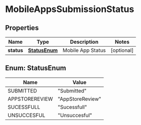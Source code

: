 
# MobileAppsSubmissionStatus

## Properties
Name | Type | Description | Notes
------------ | ------------- | ------------- | -------------
**status** | [**StatusEnum**](#StatusEnum) | Mobile App Status |  [optional]


<a name="StatusEnum"></a>
## Enum: StatusEnum
Name | Value
---- | -----
SUBMITTED | &quot;Submitted&quot;
APPSTOREREVIEW | &quot;AppStoreReview&quot;
SUCESSFULL | &quot;Sucessfull&quot;
UNSUCCESFUL | &quot;Unsuccesful&quot;



